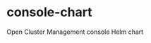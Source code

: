 [comment]: # ( Copyright Contributors to the Open Cluster Management project )

# console-chart
Open Cluster Management console Helm chart

